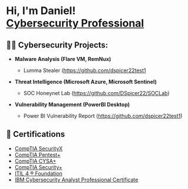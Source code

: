 <h1>Hi, I'm Daniel! <br/><a href="https://github.com/DSpicer22"><a href="https://www.linkedin.com/in/danielspicer24/">Cybersecurity Professional</a> </h1>

<h2>👨‍💻 Cybersecurity Projects:</h2>

- <b>Malware Analysis (Flare VM, RemNux)</b>
  -  Lumma Stealer (https://github.com/dspicer22test1
     
- <b>Threat Intelligence (Microsoft Azure, Microsoft Sentinel)</b>
  - SOC Honeynet Lab (https://github.com/DSpicer22/SOCLab)

- <b>Vulnerability Management (PowerBI Desktop)</b>
  - Power BI Vulnerability Report (https://github.com/dspicer22test1)

<h2>📄 Certifications</h2>

- [CompTIA SecurityX](https://www.credly.com/badges/9d8844c6-90e8-407c-b904-c729355840df/linked_in_profile)
- [CompTIA Pentest+](https://www.credly.com/badges/ac6bcf2f-6e6c-48c2-b5c3-7105ed2eb920/linked_in_profile)
- [CompTIA CYSA+](https://www.credly.com/badges/ef8bccef-c4aa-4b41-ac97-19b190f59715/linked_in_profile)
- [CompTIA Security+](https://www.credly.com/badges/c847aed8-b112-440f-ae6b-c8b051f666b0/linked_in_profile)
- [ITIL 4 ® Foundation](https://www.credly.com/badges/c4bec6e1-8621-4d83-b56a-35d86f730b72/linked_in_profile)
- [IBM Cybersecurity Analyst Professional Certificate](https://www.credly.com/badges/90003c55-0007-480f-9673-55a4aab267f3/linked_in_profile)
<!--
<h2> 🤳 Connect with me:</h2>

[<img align="left" alt="Daniel Spicer | LinkedIn" width="22px" src="https://cdn.jsdelivr.net/npm/simple-icons@v3/icons/linkedin.svg" />][linkedin]

[linkedin]: https://linkedin.com/in/danielspicer24/



- 🔭 I’m currently working on ...
- 🌱 I’m currently learning ...
- 👯 I’m looking to collaborate on ...
- 🤔 I’m looking for help with ...
- 💬 Ask me about ...
- 📫 How to reach me: ...
- 😄 Pronouns: ...
- ⚡ Fun fact: ...
-->
